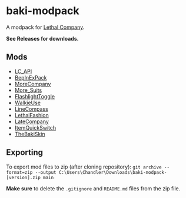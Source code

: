 # baki-modpack
A modpack for [Lethal Company](https://store.steampowered.com/app/1966720/Lethal_Company/).

**See Releases for downloads.**

## Mods
- [LC_API](https://thunderstore.io/c/lethal-company/p/2018/LC_API/)
- [BepInExPack](https://thunderstore.io/c/lethal-company/p/BepInEx/BepInExPack/)
- [MoreCompany](https://thunderstore.io/c/lethal-company/p/notnotnotswipez/MoreCompany/)
- [More_Suits](https://thunderstore.io/c/lethal-company/p/x753/More_Suits/)
- [FlashlightToggle](https://thunderstore.io/c/lethal-company/p/Renegades/FlashlightToggle/)
- [WalkieUse](https://thunderstore.io/c/lethal-company/p/Renegades/WalkieUse/)
- [LineCompass](https://thunderstore.io/c/lethal-company/p/juniper/LineCompass/)
- [LethalFashion](https://thunderstore.io/c/lethal-company/p/BatTeam/LethalFashion/)
- [LateCompany](https://thunderstore.io/c/lethal-company/p/anormaltwig/LateCompany/)
- [ItemQuickSwitch](https://thunderstore.io/c/lethal-company/p/vasanex/ItemQuickSwitch/)
- [TheBakiSkin](https://thunderstore.io/c/lethal-company/p/bakivaki/TheBakiSkin/)

## Exporting
To export mod files to zip (after cloning repository):
`git archive --format=zip --output C:\Users\Chandler\Downloads\baki-modpack-[version].zip main`

**Make sure** to delete the `.gitignore` and `README.md` files from the zip file.
